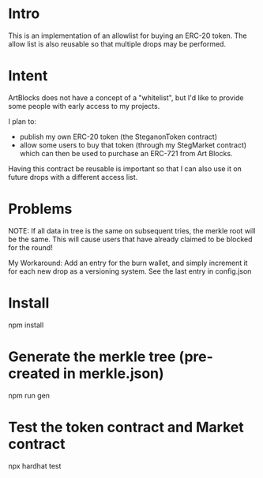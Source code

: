 # Intro
This is an implementation of an allowlist for buying an ERC-20 token. The allow list is also reusable so that multiple drops may be performed.

# Intent
ArtBlocks does not have a concept of a "whitelist", but I'd like to provide some people with early access to my projects.


I plan to:
* publish my own ERC-20 token (the SteganonToken contract) 
* allow some users to buy that token (through my StegMarket contract) which can then be used to purchase an ERC-721 from Art Blocks.


Having this contract be reusable is important so that I can also use it on future drops with a different access list.

# Problems
NOTE: If all data in tree is the same on subsequent tries, the merkle root will be the same.
      This will cause users that have already claimed to be blocked for the round!

My Workaround: Add an entry for the burn wallet, and simply increment it for each new drop as a versioning system.
See the last entry in config.json


# Install
npm install

# Generate the merkle tree (pre-created in merkle.json)
npm run gen

# Test the token contract and Market contract
npx hardhat test
